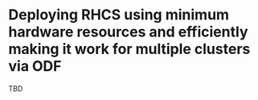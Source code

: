 # Deploying RHCS using minimum hardware resources and efficiently making it work for multiple clusters via ODF
TBD
